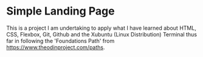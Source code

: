 # Simple Landing Page

This is a project I am undertaking to apply what I have learned about HTML, CSS, Flexbox, Git, Github and the Xubuntu (Linux Distribution) Terminal thus far in following the 'Foundations Path' from https://www.theodinproject.com/paths.